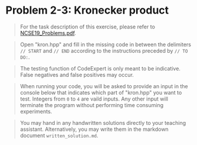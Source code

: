 # Problem 2-3: Kronecker product

> For the task description of this exercise, please refer to [NCSE19_Problems.pdf](
https://www.sam.math.ethz.ch/~grsam/NCSE19/HOMEWORK/NCSE19_Problems.pdf). 

> Open "kron.hpp" and fill in the missing code in between the delimiters `// START` and `// END` according to the instructions preceded by `// TO DO:`.

> The testing function of CodeExpert is only meant to be indicative. False negatives and false positives may occur.

> When running your code, you will be asked to provide an input in the console below that indicates which part of "kron.hpp" you want to test. Integers from `0` to `4` are vaild inputs. Any other input will terminate the program without performing time consuming experiments.

> You may hand in any handwritten solutions directly to your teaching assistant. Alternatively, you may write them in the markdown document `written_solution.md`.
